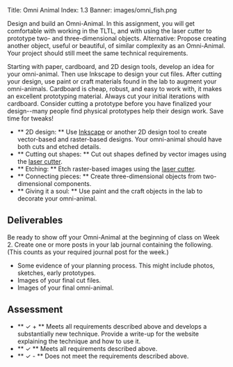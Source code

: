 Title: Omni Animal
Index: 1.3
Banner: images/omni_fish.png

Design and build an Omni-Animal. In this assignment, you will get comfortable with working in the TLTL, and with using the laser cutter to prototype two- and three-dimensional objects. Alternative: Propose creating another object,
useful or beautiful, of similar complexity as an Omni-Animal. Your project should still meet the same technical requirements.

Starting with paper, cardboard, and 2D design tools, develop an idea for your omni-animal. Then use Inkscape to design your cut files. After cutting your design, use paint or craft materials found in the lab to augment your omni-animals. Cardboard is cheap, robust, and easy to work with, it makes an excellent prototyping material. Always cut your initial iterations with cardboard. Consider cutting a prototype before you have finalized your design--many people find physical prototypes help their design work. Save time for tweaks!

- ** 2D design: ** Use [Inkscape]({filename}/modules/2d_design.md) or another 2D design tool to create vector-based and raster-based designs. Your omni-animal should have both cuts and etched details.
- ** Cutting out shapes: ** Cut out shapes defined by vector images using the [laser cutter]({filename}/modules/lasercutter.md).
- ** Etching: ** Etch raster-based images using the [laser cutter]({filename}/modules/lasercutter.md).
- ** Connecting pieces: ** Create three-dimensional objects from two-dimensional components.
- ** Giving it a soul: ** Use paint and the craft objects in the lab to decorate your omni-animal.

## Deliverables

Be ready to show off your Omni-Animal at the beginning of class on Week 2. Create one or more posts in your lab journal containing the following. (This counts as your required journal post for the week.)

- Some evidence of your planning process. This might include photos, sketches, early prototypes.
- Images of your final cut files.
- Images of your final omni-animal.

## Assessment

- ** &#10003; + ** Meets all requirements described above and develops a substantially new technique. Provide a write-up for the website explaining the technique and how to use it.
- ** &#10003; ** Meets all requirements described above.
- ** &#10003; - ** Does not meet the requirements described above.
